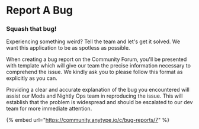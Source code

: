 # Report A Bug

### Squash that bug!

Experiencing something weird? Tell the team and let's get it solved. We want this application to be as spotless as possible.&#x20;

When creating a bug report on the Community Forum, you'll be presented with template which will give our team the precise information necessary to comprehend the issue. We kindly ask you to please follow this format as explicitly as you can.&#x20;

Providing a clear and accurate explanation of the bug you encountered will assist our Mods and Nightly Ops team in reproducing the issue. This will establish that the problem is widespread and should be escalated to our dev team for more immediate attention.&#x20;

{% embed url="https://community.anytype.io/c/bug-reports/7" %}
